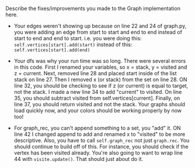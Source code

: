 Describe the fixes/improvements you made to the Graph implementation here.

* Your edges weren't showing up because on line 22 and 24 of graph.py, you were adding an edge from start to start and end to end instead of start to end and end to start. i.e. you were doing this: `self.vertices[start].add(start)` instead of this: `self.vertices[start].add(end)`

* Your dfs was why your run time was so long. There were several errors in this code. First I renamed your variables, so x = stack, y = visited and z = current. Next, removed line 28 and placed start inside of the list stack on line 27. Then I removed x (or stack) from the set on line 28. ON line 32, you should be checking to see if z (or current) is equal to target, not the stack. I made a new line 34 to add "current" to visited.  On line 35, you should subtract visited from self.vertices[current]. Finally, on line 37, you should return visited and not the stack. Your graphs should load quickly now, and your colors should be working properly by now too!

* For graph_rec, you can't append something to a set, you "add" it. ON line 42 I changed append to add and renamed x to "visited" to be more descriptive. Also, you have to call `self.graph_rec` not just `graph.rec`.  You should continue to build off of this. For instance, you should check if the vertex has been visited already. You're also going to want to wrap line 44 with `visite.update()`. That should just about do it.